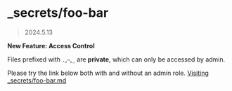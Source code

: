 # _secrets/foo-bar

> 2024.5.13

**New Feature: Access Control**

Files prefixed with `.`,`~`,`_` are **private**,
which can only be accessed by admin.

Please try the link below both with and without an admin role.
<a target="_blank" href="./foo-bar.md">Visiting _secrets/foo-bar.md</a>
